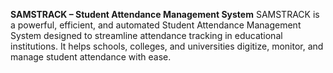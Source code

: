 **SAMSTRACK – Student Attendance Management System**
SAMSTRACK is a powerful, efficient, and automated Student Attendance Management System designed to streamline attendance tracking in educational institutions. It helps schools, colleges, and universities digitize, monitor, and manage student attendance with ease.
